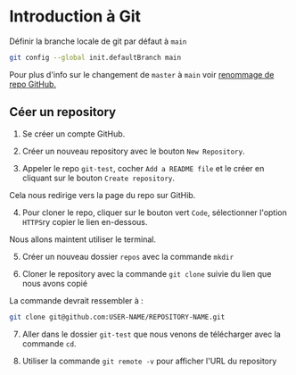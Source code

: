 # Introduction à Git

Définir la branche locale de git par défaut à `main`

```sh
git config --global init.defaultBranch main
```

Pour plus d'info sur le changement de `master` à `main` voir [renommage de repo GitHub.](https://github.com/github/renaming)

## Céer un repository

1. Se créer un compte GitHub.

2. Créer un nouveau repository avec le bouton `New Repository`.

3. Appeler le repo `git-test`, cocher `Add a README file` et le créer en cliquant sur le bouton `Create repository`.

Cela nous redirige vers la page du repo sur GitHib.

4. Pour cloner le repo, cliquer sur le bouton vert `Code`, sélectionner l'option `HTTPS`ry copier le lien en-dessous.

Nous allons maintent utiliser le terminal.

5. Créer un nouveau dossier `repos` avec la commande `mkdir`

6. Cloner le repository avec la commande `git clone` suivie du lien que nous avons copié

La commande devrait ressembler à :

```sh
git clone git@github.com:USER-NAME/REPOSITORY-NAME.git
```

7. Aller dans le dossier `git-test` que nous venons de télécharger avec la commande `cd`.

8. Utiliser la commande `git remote -v` pour afficher l'URL du repository
